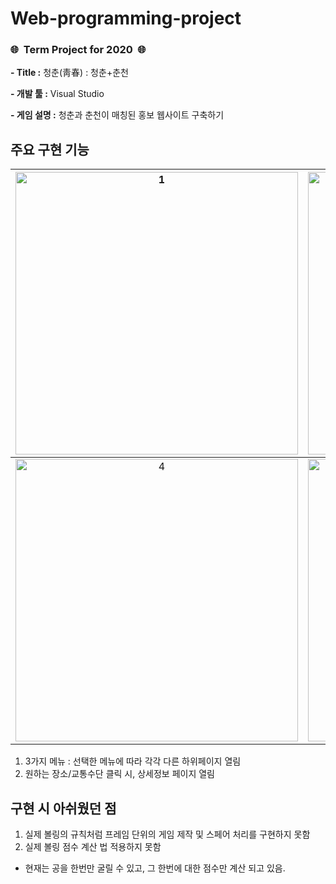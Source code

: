 # Web-programming-project
### 🌐&nbsp;&nbsp;**Term Project for 2020**&nbsp;&nbsp;🌐


**\- Title :** 청춘(靑春) : 청춘+춘천		

**\- 개발 툴 :** Visual Studio

**\- 게임 설명 :** 청춘과 춘천이 매칭된 홍보 웹사이트 구축하기
				

<h2>주요 구현 기능</h2>   


| <img width="452" alt="1" src="https://user-images.githubusercontent.com/101172040/228514725-9c5e42d1-5b66-4cd0-8836-85c38a351b2f.png"> |<img width="452" alt="2" src="https://user-images.githubusercontent.com/101172040/228514799-78580d8f-5d79-4e66-b8cf-9db01bcbcca6.png">|<img width="452" alt="3" src="https://user-images.githubusercontent.com/101172040/228514814-dbbf6aa1-02e3-4944-9f9a-5628228bde0e.png">|
|:-----:|:----------:|:-------:|
|<img width="452" alt="4" src="https://user-images.githubusercontent.com/101172040/228514836-a4614665-8ce1-4f7d-af7f-6ea64c6368d2.png">|<img width="452" alt="5" src="https://user-images.githubusercontent.com/101172040/228514857-3eccbdf7-f947-4dc8-aa33-885bd7e9990d.png">|<img width="452" alt="6" src="https://user-images.githubusercontent.com/101172040/228514878-df7b77ac-6938-4959-b9f9-271bd6fe06b7.png">|


1. 3가지 메뉴 : 선택한 메뉴에 따라 각각 다른 하위페이지 열림       
2. 원하는 장소/교통수단 클릭 시, 상세정보 페이지 열림

              
<h2>구현 시 아쉬웠던 점</h2>


1. 실제 볼링의 규칙처럼 프레임 단위의 게임 제작 및 스페어 처리를 구현하지 못함
2. 실제 볼링 점수 계산 법 적용하지 못함
- 현재는 공을 한번만 굴릴 수 있고, 그 한번에 대한 점수만 계산 되고 있음.
